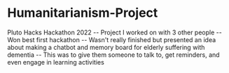 # Humanitarianism-Project
Pluto Hacks Hackathon 2022 
-- Project I worked on with 3 other people
-- Won best first hackathon
-- Wasn't really finished but presented an idea about making a chatbot and memory board for elderly suffering with dementia
-- This was to give them someone to talk to, get reminders, and even engage in learning activities
